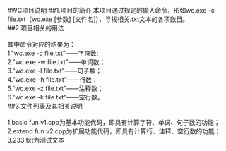 #WC项目说明
##1.项目的简介
本项目通过规定的输入命令，形如wc.exe -c file.txt（wc.exe [参数] [文件名]），寻找相关.txt文本的各项数目。<br>
##2.项目相关的用法<br>  
其中命令对应的结果为：<br>
1."wc.exe -c file.txt"——字符数;<br>
2."wc.exe -w file.txt"——单词数；<br>
3."wc.exe -l file.txt"——句子数；<br>
4."wc.exe -h file.txt"——行数；<br>
5."wc.exe -z file.txt"——注释数；<br>
6."wc.exe -k file.txt"——空行数。<br>
##3.文件列表及其相关说明<br>  
1.basic fun v1.cpp为基本功能代码，即具有计算字符、单词、句子数的功能；<br>
2.extend fun v2.cpp为扩展功能代码，即具有计算行、注释、空行数的功能；<br>
3.233.txt为测试文本<br>

